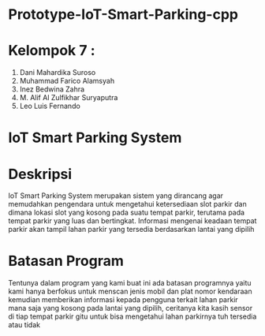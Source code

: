 # Prototype-IoT-Smart-Parking-cpp
# Kelompok 7 :
1. Dani Mahardika Suroso
2. Muhammad Farico Alamsyah
3. Inez Bedwina Zahra
4. M. Alif Al Zulfikhar Suryaputra
5. Leo Luis Fernando
# IoT Smart Parking System
# Deskripsi
IoT Smart Parking System merupakan sistem yang dirancang agar memudahkan pengendara untuk mengetahui ketersediaan slot parkir dan dimana lokasi slot yang kosong pada suatu tempat parkir, terutama pada tempat parkir yang luas dan bertingkat. Informasi mengenai keadaan tempat parkir akan tampil lahan parkir yang tersedia berdasarkan lantai yang dipilih
# Batasan Program
Tentunya dalam program yang kami buat ini ada batasan programnya yaitu kami hanya berfokus untuk menscan jenis mobil dan plat nomor kendaraan kemudian memberikan informasi kepada pengguna terkait lahan parkir mana saja yang kosong pada lantai yang dipilih, ceritanya kita kasih sensor di tiap tempat parkir gitu untuk bisa mengetahui lahan parkirnya tuh tersedia atau tidak
